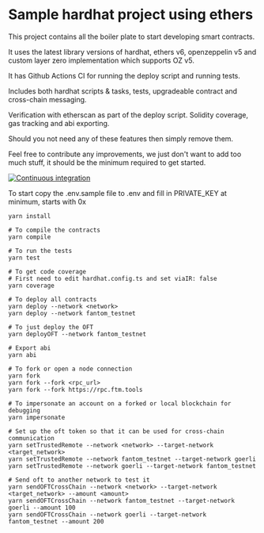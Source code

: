 # Sample hardhat project using ethers

This project contains all the boiler plate to start developing smart contracts.

It uses the latest library versions of hardhat, ethers v6, openzeppelin v5 and custom layer zero implementation which supports OZ v5.

It has Github Actions CI for running the deploy script and running tests.

Includes both hardhat scripts & tasks, tests, upgradeable contract and cross-chain messaging.

Verification with etherscan as part of the deploy script. Solidity coverage, gas tracking and abi exporting.

Should you not need any of these features then simply remove them.

Feel free to contribute any improvements, we just don't want to add too much stuff, it should be the minimum required to get started.

[![Continuous integration](https://github.com/0xSamwitch/hardhat-starter-contracts-ethers/actions/workflows/main.yml/badge.svg)](https://github.com/0xSamWitch/hardhat-starter-contracts-ethers/actions/workflows/main.yml)

To start copy the .env.sample file to .env and fill in PRIVATE_KEY at minimum, starts with 0x

```shell
yarn install

# To compile the contracts
yarn compile

# To run the tests
yarn test

# To get code coverage
# First need to edit hardhat.config.ts and set viaIR: false
yarn coverage

# To deploy all contracts
yarn deploy --network <network>
yarn deploy --network fantom_testnet

# To just deploy the OFT
yarn deployOFT --network fantom_testnet

# Export abi
yarn abi

# To fork or open a node connection
yarn fork
yarn fork --fork <rpc_url>
yarn fork --fork https://rpc.ftm.tools

# To impersonate an account on a forked or local blockchain for debugging
yarn impersonate

# Set up the oft token so that it can be used for cross-chain communication
yarn setTrustedRemote --network <network> --target-network <target_network>
yarn setTrustedRemote --network fantom_testnet --target-network goerli
yarn setTrustedRemote --network goerli --target-network fantom_testnet

# Send oft to another network to test it
yarn sendOFTCrossChain --network <network> --target-network <target_network> --amount <amount>
yarn sendOFTCrossChain --network fantom_testnet --target-network goerli --amount 100
yarn sendOFTCrossChain --network goerli --target-network fantom_testnet --amount 200
```
